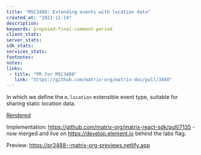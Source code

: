 ```yaml
---
title: "MSC3488: Extending events with location data"
created_at: "2021-11-14"
description:
keywords: proposed-final-comment-period
client_stats:
server_stats:
sdk_stats:
services_stats:
footnotes:
notes:
links:
 - title: "PR for MSC3488"
   link: "https://github.com/matrix-org/matrix-doc/pull/3488"
---
```

In which we define the `m.location` extensible event type, suitable for sharing static location data.

[Rendered](https://github.com/matrix-org/matrix-doc/blob/matthew/location/proposals/3488-location.md)

Implementation: https://github.com/matrix-org/matrix-react-sdk/pull/7135 - now merged and live on https://develop.element.io  behind the labs flag.










<!-- Replace -->
Preview: https://pr3488--matrix-org-previews.netlify.app
<!-- Replace -->

